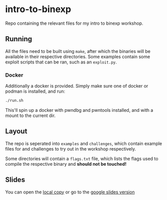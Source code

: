 # intro-to-binexp

Repo containing the relevant files for my intro to binexp workshop.

## Running

All the files need to be built using `make`, after which the binaries will be available in their
 respective directories. Some examples contain some exploit scripts that can be ran, such as an
 `exploit.py`.

### Docker

Additionally a docker is provided. Simply make sure one of docker or podman is installed, and run:

```sh
./run.sh
```

This'll spin up a docker with pwndbg and pwntools installed, and with a mount to the current dir.

## Layout

The repo is seperated into `examples` and `challenges`, which contain example files for and
 challenges to try out in the workshop respectively.

Some directories will contain a `flags.txt` file, which lists the flags used to compile the
 respective binary and **should not be touched!**

## Slides

You can open the [local copy](./slides.pdf) or go to the
 [google slides version](https://docs.google.com/presentation/d/122Q0i_hcRCn_UaaZI9GN_HBPee9gRKSYV5vqlsoJaso/edit?usp=sharing)
